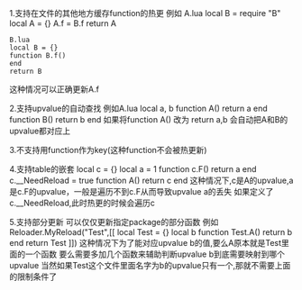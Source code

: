 1.支持在文件的其他地方缓存function的热更
例如 A.lua
	local B = require "B"
	local A = {}
	A.f = B.f
	return A

	B.lua
	local B = {}
	function B.f()
	end
	return B
这种情况可以正确更新A.f

2.支持upvalue的自动查找
	例如A.lua
		local a, b
		function A()
			return a
		end
		function B()
			return b
		end
	如果将function A() 改为 return a,b
	会自动把A和B的upvalue都对应上

3.不支持用function作为key(这种function不会被热更新)

4.支持table的嵌套
	local c = {}
	local a = 1
	function c.F()
		return a
	end
	c.__NeedReload = true
	function A()
		return c
	end
	这种情况下,c是A的upvalue,a是c.F的upvalue，一般是遍历不到c.F从而导致upvalue a的丢失
	如果定义了c.__NeedReload,此时热更的时候会遍历c

5.支持部分更新
	可以仅仅更新指定package的部分函数
	例如Reloader.MyReload("Test",[[
		local Test = {}
		local b
		function Test.A()
			return b
		end
		return Test
	]])
	这种情况下为了能对应upvalue b的值,要么A原本就是Test里面的一个函数
	要么需要多加几个函数来辅助判断upvalue b到底需要映射到哪个upvalue
	当然如果Test这个文件里面名字为b的upvalue只有一个,那就不需要上面的限制条件了